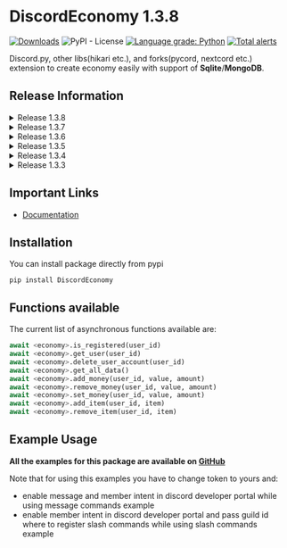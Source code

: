 # DiscordEconomy 1.3.8
[![Downloads](https://pepy.tech/badge/discordeconomy)](https://pepy.tech/project/discordeconomy)
![PyPI - License](https://img.shields.io/pypi/l/DiscordEconomy)
[![Language grade: Python](https://img.shields.io/lgtm/grade/python/g/Nohet/DiscordEconomy.svg?logo=lgtm&logoWidth=18)](https://lgtm.com/projects/g/Nohet/DiscordEconomy/context:python)
[![Total alerts](https://img.shields.io/lgtm/alerts/g/Nohet/DiscordEconomy.svg?logo=lgtm&logoWidth=18)](https://lgtm.com/projects/g/Nohet/DiscordEconomy/alerts/)

Discord.py, other libs(hikari etc.), and forks(pycord, nextcord etc.) extension to create economy easily with support 
of **Sqlite**/**MongoDB**.

## Release Information
<details>
<summary>Release 1.3.8</summary>

- fixed typing for get_all_data function
</details>
<details>
<summary>Release 1.3.7</summary>

- added full typing for functions
</details>

<details>
<summary>Release 1.3.6</summary>

- deprecated DiscordEconomy.Economy(), use 'from DiscordEconomy.Sqlite import Economy' instead
- added support for mongodb
</details>

<details>
<summary>Release 1.3.5</summary>

- code rewrite
- add some more examples(including new discord.py slash commands, and adding a new minigame)
</details>

<details about="Release Information">

<summary>Release 1.3.4</summary>

- added checking for the latest version
- code rewrite
</details>

<details about="Release Information">

<summary>Release 1.3.3</summary>

- Added simple documentation
</details>




## Important Links
* [Documentation](https://nohet.github.io/DiscordEconomy/)

## Installation

You can install package directly from pypi

`pip install DiscordEconomy`
 
## Functions available

The current list of asynchronous functions available are:

```python
await <economy>.is_registered(user_id)
await <economy>.get_user(user_id)
await <economy>.delete_user_account(user_id)
await <economy>.get_all_data()
await <economy>.add_money(user_id, value, amount)
await <economy>.remove_money(user_id, value, amount)
await <economy>.set_money(user_id, value, amount)
await <economy>.add_item(user_id, item)
await <economy>.remove_item(user_id, item)
 ```
 

## Example Usage

**All the examples for this package are available on [GitHub](https://github.com/Nohet/DiscordEconomy/tree/main/examples)**

Note that for using this examples you have to change token to yours and:
- enable message and member intent in discord developer portal while using message commands example
- enable member intent in discord developer portal and pass guild id where to register slash commands while using slash commands example
